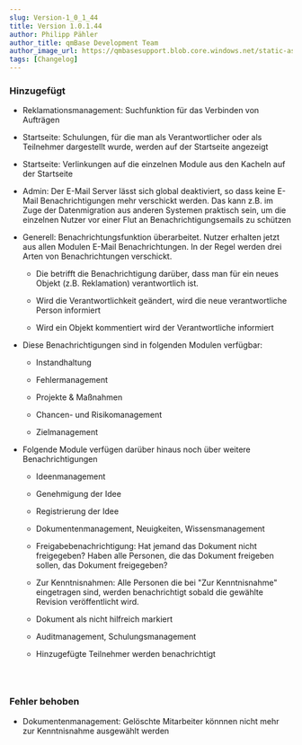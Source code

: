 ```yaml
---
slug: Version-1_0_1_44
title: Version 1.0.1.44
author: Philipp Pähler
author_title: qmBase Development Team
author_image_url: https://qmbasesupport.blob.core.windows.net/static-assets/img/persons/paehler_round.png
tags: [Changelog]
---
```

### Hinzugefügt

*   Reklamationsmanagement: Suchfunktion für das Verbinden von Aufträgen

*   Startseite: Schulungen, für die man als Verantwortlicher oder als Teilnehmer dargestellt wurde, werden auf der Startseite angezeigt

*   Startseite: Verlinkungen auf die einzelnen Module aus den Kacheln auf der Startseite

*   Admin: Der E-Mail Server lässt sich global deaktiviert, so dass keine E-Mail Benachrichtigungen mehr verschickt werden. Das kann z.B. im Zuge der Datenmigration aus anderen Systemen praktisch sein, um die einzelnen Nutzer vor einer Flut an Benachrichtigungsemails zu schützen

*   Generell: Benachrichtungsfunktion überarbeitet. Nutzer erhalten jetzt aus allen Modulen E-Mail Benachrichtungen. In der Regel werden drei Arten von Benachrichtungen verschickt.

    *   Die betrifft die Benachrichtigung darüber, dass man für ein neues Objekt (z.B. Reklamation) verantwortlich ist.

    *   Wird die Verantwortlichkeit geändert, wird die neue verantwortliche Person informiert

    *   Wird ein Objekt kommentiert wird der Verantwortliche informiert

*   Diese Benachrichtigungen sind in folgenden Modulen verfügbar:  

    *   Instandhaltung

    *   Fehlermanagement

    *   Projekte & Maßnahmen

    *   Chancen- und Risikomanagement

    *   Zielmanagement

*   Folgende Module verfügen darüber hinaus noch über weitere Benachrichtigungen

    *   Ideenmanagement

    *   Genehmigung der Idee

    *   Registrierung der Idee

    *   Dokumentenmanagement, Neuigkeiten, Wissensmanagement

    *   Freigabebenachrichtigung: Hat jemand das Dokument nicht freigegeben? Haben alle Personen, die das Dokument freigeben sollen, das Dokument freigegeben?

    *   Zur Kenntnisnahmen: Alle Personen die bei "Zur Kenntnisnahme" eingetragen sind, werden benachrichtigt sobald die gewählte Revision veröffentlicht wird.

    *   Dokument als nicht hilfreich markiert

    *   Auditmanagement, Schulungsmanagement

    *   Hinzugefügte Teilnehmer werden benachrichtigt

###  

### Fehler behoben

*   Dokumentenmanagement: Gelöschte Mitarbeiter könnnen nicht mehr zur Kenntnisnahme ausgewählt werden